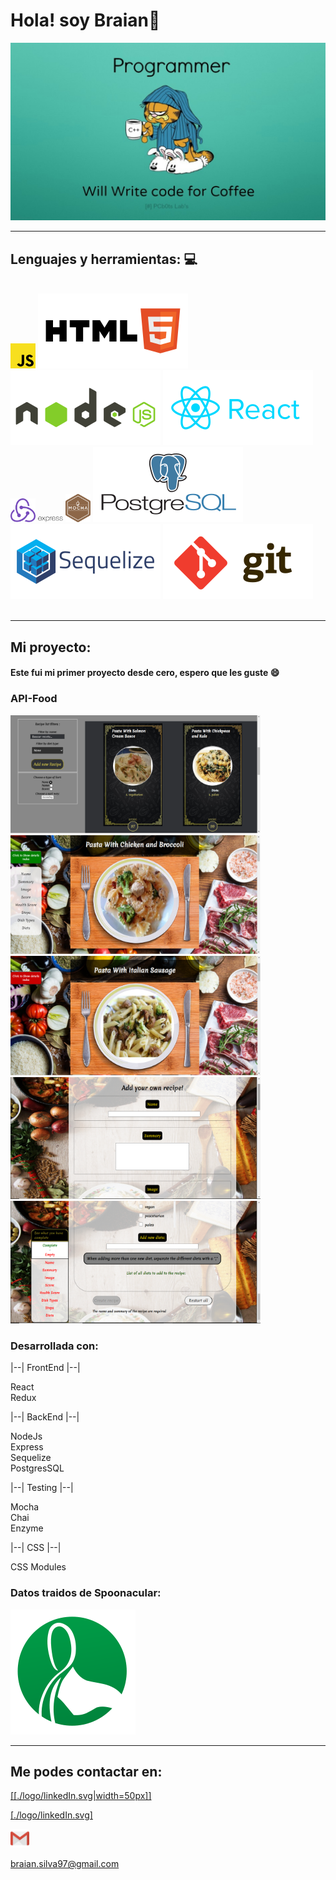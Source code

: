 # Hola! soy Braian👋 

<p align="center">
  <img src="./img/banner.jpg" />
</p>
<hr>

<!--
**braian-97/braian-97** is a ✨ _special_ ✨ repository because its `README.md` (this file) appears on your GitHub profile.

Here are some ideas to get you started:

- 🔭 I’m currently working on ...
- 🌱 I’m currently learning ...
- 👯 I’m looking to collaborate on ...
- 🤔 I’m looking for help with ...
- 💬 Ask me about ...
- 📫 How to reach me: ...
- 😄 Pronouns: ...
- ⚡ Fun fact: ...
-->

## Lenguajes y herramientas: 💻
<br>

<div>
  <img src="./logo/javascript.svg" href="https://developer.mozilla.org/en-US/docs/Web/JavaScript" width="40" heigth="40"/>       
  <img src="./logo/html.svg" href="https://www.w3.org/html/"/>
  <img src="./logo/nodejs.svg" href="https://nodejs.org/"/>
  <img src="./logo/react.svg" href="https://reactjs.org/"/>
  <img src="./logo/redux.svg" href="https://es.redux.js.org/" width="40" heigth="40"/>
  <img src="./logo/expressjs.svg"  href="https://expressjs.com/" width="40" heigth="40"/>
  <img src="./logo/mocha.svg" href="https://mochajs.org/" width="40" heigth="40"/>
  <img src="./logo/postgresSQL.svg" href="https://www.postgresql.org/"/>
  <img src="./logo/sequelize.svg" href="https://sequelize.org/"/>
  <img src="./logo/git.svg" href="https://git-scm.com/"/>
</div>

<br>
<hr>

## Mi proyecto:

#### Este fui mi primer proyecto desde cero, espero que les guste 😄

### API-Food
<div>
 <img src="./api-food-images/img_1.png" width="400" heigth="400"/>
 <img src="./api-food-images/img_2.png" width="400" heigth="400"/>
 <img src="./api-food-images/img_3.png" width="400" heigth="400"/>
 <img src="./api-food-images/img_4.png" width="400" heigth="400"/>
 <img src="./api-food-images/img_5.png" width="400" heigth="400"/>
</div>


### Desarrollada con:
|--| FrontEnd |--|
<p>
React<br>
Redux
</p>

|--| BackEnd |--|
<p>
NodeJs<br>
Express<br>
Sequelize<br>
PostgresSQL
</p>

|--| Testing |--|
<p>
Mocha<br>
Chai<br>
Enzyme
</p>

|--| CSS |--|
<p>
CSS Modules<br>
</p>

### Datos traidos de Spoonacular:
<img src="./img/spoonacular-logo.svg" href="https://spoonacular.com/food-api"/>


<hr>

## Me podes contactar en:

[[[./logo/linkedIn.svg|width=50px]]][1]

[1]: https://www.linkedin.com/in/braian-silva-382b08209/



[[./logo/linkedIn.svg]]("https://www.linkedin.com/in/braian-silva-382b08209/")

<img src="./logo/gmail.svg" width="30" heigth="30"/> 
<braian@silva97@gmail.com>

 braian.silva97@gmail.com







